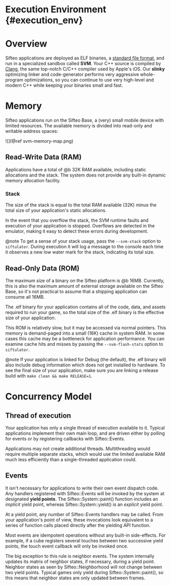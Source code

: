 Execution Environment     {#execution_env}
=====================

# Overview

Sifteo applications are deployed as ELF binaries, a [standard file format](http://en.wikipedia.org/wiki/Executable_and_Linkable_Format), and run in a specialized sandbox called __SVM__. Your C++ source is compiled by [Clang](http://clang.llvm.org/), the same top-notch C/C++ compiler used by Apple's iOS. Our __slinky__ optimizing linker and code-generator performs very aggressive whole-program optimizations, so you can continue to use very high-level and modern C++ while keeping your binaries small and fast.

# Memory

Sifteo applications run on the Sifteo Base, a (very) small mobile device with limited resources. The available memory is divided into read-only and writable address spaces:

![](@ref svm-memory-map.png)

## Read-Write Data (RAM)
Applications have a total of @b 32K RAM available, including static allocations and the stack. The system does not provide any built-in dynamic memory allocation facility.

### Stack
The size of the stack is equal to the total RAM available (32K) minus the total size of your application's static allocations.

In the event that you overflow the stack, the SVM runtime faults and execution of your application is stopped. Overflows are detected in the emulator, making it easy to detect these errors during development.

@note To get a sense of your stack usage, pass the `--svm-stack` option to `siftulator`. During execution it will log a message to the console each time it observes a new low water mark for the stack, indicating its total size.

## Read-Only Data (ROM)

The maximum size of a binary on the Sifteo platform is @b 16MB. Currently, this is also the maximum amount of external storage available on the Sifteo Base, so it's not practical to assume that a shipping application can consume all 16MB.

The .elf binary for your application contains all of the code, data, and assets required to run your game, so the total size of the .elf binary is the effective size of your application.

This ROM is relatively slow, but it may be accessed via normal pointers. This memory is demand-paged into a small (16K) cache in system RAM. In some cases this cache may be a bottleneck for application performance. You can examine cache hits and misses by passing the `--svm-flash-stats` option to `siftulator`.

@note If your application is linked for Debug (the default), the .elf binary will also include debug information which does not get installed to hardware. To see the final size of your application, make sure you are linking a release build with `make clean && make RELEASE=1`.

# Concurrency Model

## Thread of execution

Your application has only a single thread of execution available to it. Typical applications implement their own main loop, and are driven either by polling for events or by registering callbacks with Sifteo::Events.

Applications may not create additional threads. Multithreading would require multiple separate stacks, which would use the limited available RAM much less efficiently than a single-threaded application could.

## Events

It isn't necessary for applications to write their own event dispatch code. Any handlers registered with Sifteo::Events will be invoked by the system at designated __yield points__. The Sifteo::System::paint() function includes an _implicit_ yield point, whereas Sifteo::System::yield() is an _explicit_ yield point.

At a yield point, any number of Sifteo::Events handlers may be called. From your application's point of view, these invocations look equivalent to a series of function calls placed directly after the yielding API function.

Most events are idempotent operations without any built-in side-effects. For example, if a cube registers several touches between two successive yield points, the touch event callback will only be invoked once.

The big exception to this rule is neighbor events. The system internally updates its matrix of neighbor states, if necessary, during a yield point. Neighbor states as seen by Sifteo::Neighborhood will not change between two yield points. Typical games only yield during Sifteo::System::paint(), so this means that neighbor states are only updated between frames.
